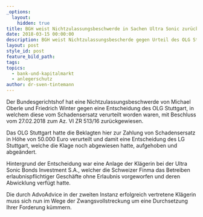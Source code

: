 ```yaml
---
_options:
  layout:
    hidden: true
title: BGH weist Nichtzulassungsbeschwerde in Sachen Ultra Sonic zurück
date: 2018-03-15 00:00:00
description: BGH weist Nichtzulassungsbescherde gegen Urteil des OLG Stuttgart zurück
layout: post
style_id: post
feature_bild_path:
tags:
topics:
  - bank-und-kapitalmarkt
  - anlegerschutz
author: dr-sven-tintemann
---
```


Der Bundesgerichtshof hat eine Nichtzulassungsbeschwerde von Michael Oberle und Friedrich Winter gegen eine Entscheidung des OLG Stuttgart, in welchem diese vom Schadensersatz verurteilt worden waren, mit Beschluss vom 27.02.2018 zum Az. VI ZR 513/16 zurückgewiesen.

Das OLG Stuttgart hatte die Beklagten hier zur Zahlung von Schadensersatz in Höhe von 50.000 Euro verurteilt und damit eine Entscheidung des LG Stuttgart, welche die Klage noch abgewiesen hatte, aufgehoben und abgeändert.

Hintergrund der Entscheidung war eine Anlage der Klägerin bei der Ultra Sonic Bonds Investment S.A., welcher die Schweizer Finma das Betreiben erlaubnispflichtiger Geschäfte ohne Erlaubnis vorgeworfen und deren Abwicklung verfügt hatte.

Die durch AdvoAdvice in der zweiten Instanz erfolgreich vertretene Klägerin muss sich nun im Wege der Zwangsvollstreckung um eine Durchsetzung Ihrer Forderung kümmern.